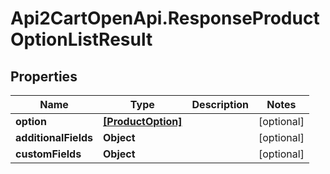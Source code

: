 # Api2CartOpenApi.ResponseProductOptionListResult

## Properties

Name | Type | Description | Notes
------------ | ------------- | ------------- | -------------
**option** | [**[ProductOption]**](ProductOption.md) |  | [optional] 
**additionalFields** | **Object** |  | [optional] 
**customFields** | **Object** |  | [optional] 


